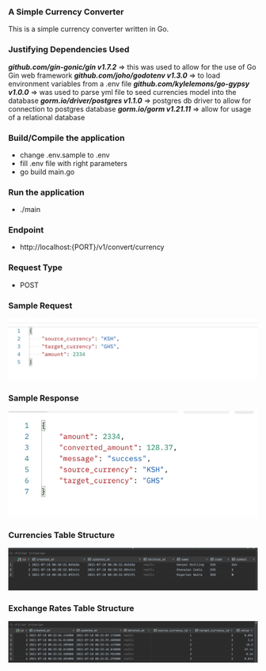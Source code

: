 ### A Simple Currency Converter

This is a simple currency converter written in Go.

### Justifying Dependencies Used

***github.com/gin-gonic/gin v1.7.2*** => this was used to allow for the use of Go Gin web framework 
***github.com/joho/godotenv v1.3.0*** => to load environment variables from a .env file 
***github.com/kylelemons/go-gypsy v1.0.0*** => was used to parse yml file to seed currencies model into the database 
***gorm.io/driver/postgres v1.1.0*** => postgres db driver to allow for connection to postgres database 
***gorm.io/gorm v1.21.11*** => allow for usage of a relational database 


### Build/Compile the application
- change .env.sample to .env
- fill .env file with right parameters
- go build main.go


### Run the application
- ./main


### Endpoint
- http://localhost:{PORT}/v1/convert/currency


### Request Type
- POST

### Sample Request
![Sample Request](/imgs/sample_request.png?raw=true) 


### Sample Response
![Sample Response](/imgs/sample_response.png?raw=true) 


### Currencies Table Structure
![Currencies Table Structure](/imgs/currencies_table_structure.png?raw=true) 

### Exchange Rates Table Structure
![Exchange Rates Structure](/imgs/exchange_rates_table_structure.png?raw=true) 

